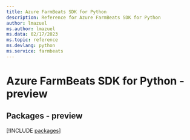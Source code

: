 ```yaml
---
title: Azure FarmBeats SDK for Python
description: Reference for Azure FarmBeats SDK for Python
author: lmazuel
ms.author: lmazuel
ms.data: 02/17/2023
ms.topic: reference
ms.devlang: python
ms.service: farmbeats
---
```

# Azure FarmBeats SDK for Python - preview
## Packages - preview
[!INCLUDE [packages](farmbeats-index.md)]